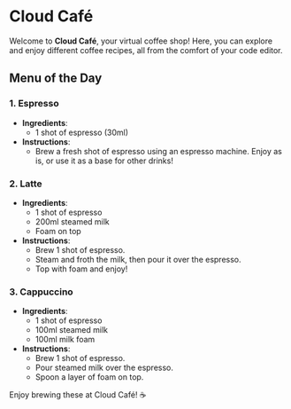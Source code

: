 # Cloud Café 

Welcome to **Cloud Café**, your virtual coffee shop! Here, you can explore and enjoy different coffee recipes, all from the comfort of your code editor.

## Menu of the Day

### 1. Espresso
- **Ingredients**:
  - 1 shot of espresso (30ml)
- **Instructions**:
  - Brew a fresh shot of espresso using an espresso machine. Enjoy as is, or use it as a base for other drinks!

### 2. Latte
- **Ingredients**:
  - 1 shot of espresso
  - 200ml steamed milk
  - Foam on top
- **Instructions**:
  - Brew 1 shot of espresso.
  - Steam and froth the milk, then pour it over the espresso.
  - Top with foam and enjoy!

### 3. Cappuccino
- **Ingredients**:
  - 1 shot of espresso
  - 100ml steamed milk
  - 100ml milk foam
- **Instructions**:
  - Brew 1 shot of espresso.
  - Pour steamed milk over the espresso.
  - Spoon a layer of foam on top.

Enjoy brewing these at Cloud Café! ☕
